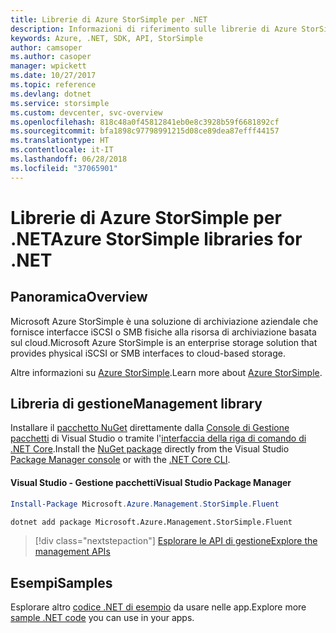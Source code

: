 ```yaml
---
title: Librerie di Azure StorSimple per .NET
description: Informazioni di riferimento sulle librerie di Azure StorSimple per .NET
keywords: Azure, .NET, SDK, API, StorSimple
author: camsoper
ms.author: casoper
manager: wpickett
ms.date: 10/27/2017
ms.topic: reference
ms.devlang: dotnet
ms.service: storsimple
ms.custom: devcenter, svc-overview
ms.openlocfilehash: 818c48a0f45812841eb0e8c3928b59f6681892cf
ms.sourcegitcommit: bfa1898c97798991215d08ce89dea87efff44157
ms.translationtype: HT
ms.contentlocale: it-IT
ms.lasthandoff: 06/28/2018
ms.locfileid: "37065901"
---
```

# <a name="azure-storsimple-libraries-for-net"></a><span data-ttu-id="f69b9-104">Librerie di Azure StorSimple per .NET</span><span class="sxs-lookup"><span data-stu-id="f69b9-104">Azure StorSimple libraries for .NET</span></span>

## <a name="overview"></a><span data-ttu-id="f69b9-105">Panoramica</span><span class="sxs-lookup"><span data-stu-id="f69b9-105">Overview</span></span>

<span data-ttu-id="f69b9-106">Microsoft Azure StorSimple è una soluzione di archiviazione aziendale che fornisce interfacce iSCSI o SMB fisiche alla risorsa di archiviazione basata sul cloud.</span><span class="sxs-lookup"><span data-stu-id="f69b9-106">Microsoft Azure StorSimple is an enterprise storage solution that provides physical iSCSI or SMB interfaces to cloud-based storage.</span></span> 

<span data-ttu-id="f69b9-107">Altre informazioni su [Azure StorSimple](/azure/storsimple/).</span><span class="sxs-lookup"><span data-stu-id="f69b9-107">Learn more about [Azure StorSimple](/azure/storsimple/).</span></span>    

## <a name="management-library"></a><span data-ttu-id="f69b9-108">Libreria di gestione</span><span class="sxs-lookup"><span data-stu-id="f69b9-108">Management library</span></span>

<span data-ttu-id="f69b9-109">Installare il [pacchetto NuGet](https://www.nuget.org/packages/Microsoft.Azure.Management.StorSimple.Fluent) direttamente dalla [Console di Gestione pacchetti][PackageManager] di Visual Studio o tramite l'[interfaccia della riga di comando di .NET Core][DotNetCLI].</span><span class="sxs-lookup"><span data-stu-id="f69b9-109">Install the [NuGet package](https://www.nuget.org/packages/Microsoft.Azure.Management.StorSimple.Fluent) directly from the Visual Studio [Package Manager console][PackageManager] or with the [.NET Core CLI][DotNetCLI].</span></span>

#### <a name="visual-studio-package-manager"></a><span data-ttu-id="f69b9-110">Visual Studio - Gestione pacchetti</span><span class="sxs-lookup"><span data-stu-id="f69b9-110">Visual Studio Package Manager</span></span>

```powershell
Install-Package Microsoft.Azure.Management.StorSimple.Fluent
```

```bash
dotnet add package Microsoft.Azure.Management.StorSimple.Fluent
```

> [!div class="nextstepaction"]
> [<span data-ttu-id="f69b9-111">Esplorare le API di gestione</span><span class="sxs-lookup"><span data-stu-id="f69b9-111">Explore the management APIs</span></span>](/dotnet/api/overview/azure/monitor/management)

## <a name="samples"></a><span data-ttu-id="f69b9-112">Esempi</span><span class="sxs-lookup"><span data-stu-id="f69b9-112">Samples</span></span>

<span data-ttu-id="f69b9-113">Esplorare altro [codice .NET di esempio](https://azure.microsoft.com/resources/samples/?platform=dotnet) da usare nelle app.</span><span class="sxs-lookup"><span data-stu-id="f69b9-113">Explore more [sample .NET code](https://azure.microsoft.com/resources/samples/?platform=dotnet) you can use in your apps.</span></span>

[PackageManager]: https://docs.microsoft.com/nuget/tools/package-manager-console
[DotNetCLI]: https://docs.microsoft.com/dotnet/core/tools/dotnet-add-package